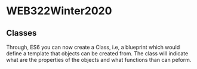 # WEB322Winter2020
## Classes 
Through, ES6 you can now create a Class, i.e, a blueprint which would define a template that objects can be created from. The class
will indicate what are the properties of the objects and what functions than can peform.
